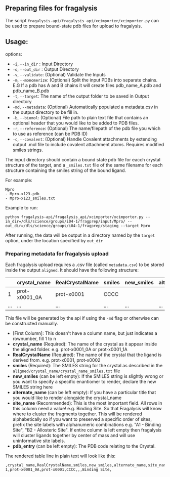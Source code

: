 Preparing files for fragalysis
------------------------------
The script ``fragalysis-api/fragalysis_api/xcimporter/xcimporter.py`` can be used to prepare bound-state pdb files for upload
to fragalysis. 

Usage:
------
options:  

- `-i`, `--in_dir` :  Input Directory
- `-o`, `--out_dir` : Output Directory
- `-v`, `--validate`: (Optional) Validate the Inputs
- `-m`, `--monomerize`: (Optional) Split the input PDBs into separate chains. E.G If a pdb has A and B chains it will create files pdb_name_A.pdb and pdb_name_B.pdb
- `-t`, `--target`: The name of the output folder to be saved in Output directory
- `-md`, `--metadata`: (Optional) Automatically populated a metadata.csv in the output directory to be fill in.
- `-b`, `--biomol`: (Optional) File path to plain text file that contains an optional header that you would like to be added to PDB files.
- `-r`, `--reference`: (Optional) The name/filepath of the pdb file you which to use as reference (can be PDB ID)
- `-c`, `--covalent`: (Optional) Handle Covalent attachments by extending output .mol file to include covalent attachment atoms. Requires modified smiles strings.


The input directory should contain a bound state pdb file for eacch crystal structure of the target, and a ``_smiles.txt`` file of 
the same filename for each structure containing the smiles string of the bound ligand.  

For example:

```
Mpro
- Mpro-x123.pdb
- Mpro-x123_smiles.txt
```

Example to run:

```
python fragalysis-api/fragalysis_api/xcimporter/xcimporter.py --in_dir=/dls/science/groups/i04-1/fragprep/input/Mpro/ --out_dir=/dls/science/groups/i04-1/fragprep/staging --target Mpro
```

After running, the data will be output in a directory named by the ``target`` option, under the location specified by ``out_dir``

### Preparing metadata for fragalysis upload
Each fragalysis upload requires a .csv file (called `metadata.csv`) to be stored inside the output `aligned`. It should have the following structure:


|<empty>|crystal_name|RealCrystalName|smiles|new_smiles|alternate_name|site_name|pdb_entry|
|---|---|---|---|---|---|---|---|
|1|prot-x0001_0A|prot-x0001|CCCC|<empty>|<empty>|Binding Site|<empty>|
|...|...|...|...|...|...|...|...|

This file will be generated by the api if using the `-md` flag or otherwise can be constructed manually.
- [First Column]: This doesn't have a column name, but just indicates a rownumber, fill 1 to n  
- __crystal_name__ (Required): The name of the crystal as it appear inside the aligned folder. e.g. prot-x0001_0A or prot-x0001_1A
- __RealCrystalName__ (Required): The name of the crystal that the ligand is derived from. e.g. prot-x0001, prot-x0002
- __smiles__ (Required): The SMILES string for the crystal as described in the `aligned/crystal_name/crystal_name_smiles.txt` file
- __new_smiles__ (can be left empty): If the SMILES string is slightly wrong or you want to specify a specific enantiomer to render, declare the new SMILES string here
- __alternate_name__ (can be left empty): If you have a particular title that you would like to render alongside the crystal_name
- __site_name__ (Recommended): This is the most important field. All rows in this column need a value! e.g. Binding Site. So that Fragalysis will know where to cluster the fragments together. This will be rendered alphabetically so if you want to preserved a specific order of sites, prefix the site labels with alphanumeric combinations e.g. "A1 - Binding Site", "B2 - Allosteric Site". If entire column is left empty then fragalysis will cluster ligands together by center of mass and will use uninformative site labels.
- __pdb_entry__ (can be left empty): The PDB code relating to the Crystal.

The rendered table line in plain text will look like this:
```
,crystal_name,RealCrystalName,smiles,new_smiles,alternate_name,site_name,pdb_entry
1,prot-x0001_0A,prot-x0001,CCCC,,,Binding Site,
```